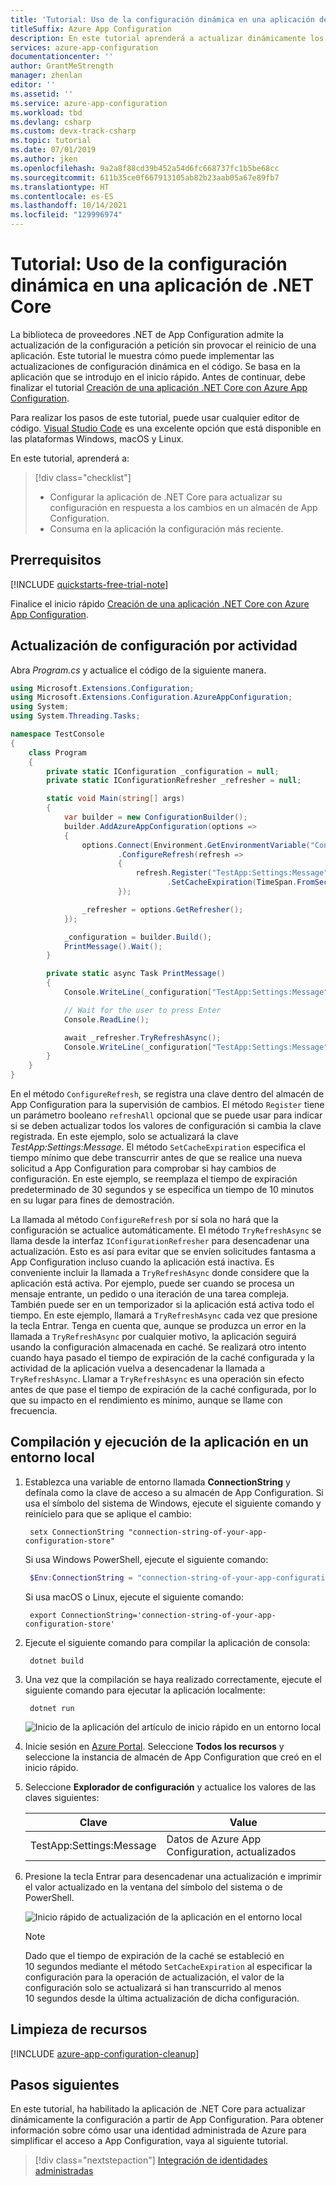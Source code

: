 ```yaml
---
title: 'Tutorial: Uso de la configuración dinámica en una aplicación de .NET Core'
titleSuffix: Azure App Configuration
description: En este tutorial aprenderá a actualizar dinámicamente los datos de configuración de aplicaciones de .NET Core
services: azure-app-configuration
documentationcenter: ''
author: GrantMeStrength
manager: zhenlan
editor: ''
ms.assetid: ''
ms.service: azure-app-configuration
ms.workload: tbd
ms.devlang: csharp
ms.custom: devx-track-csharp
ms.topic: tutorial
ms.date: 07/01/2019
ms.author: jken
ms.openlocfilehash: 9a2a8f88cd39b452a54d6fc668737fc1b5be68cc
ms.sourcegitcommit: 611b35ce0f667913105ab82b23aab05a67e89fb7
ms.translationtype: HT
ms.contentlocale: es-ES
ms.lasthandoff: 10/14/2021
ms.locfileid: "129996974"
---
```

# <a name="tutorial-use-dynamic-configuration-in-a-net-core-app"></a>Tutorial: Uso de la configuración dinámica en una aplicación de .NET Core

La biblioteca de proveedores .NET de App Configuration admite la actualización de la configuración a petición sin provocar el reinicio de una aplicación. Este tutorial le muestra cómo puede implementar las actualizaciones de configuración dinámica en el código. Se basa en la aplicación que se introdujo en el inicio rápido. Antes de continuar, debe finalizar el tutorial [Creación de una aplicación .NET Core con Azure App Configuration](./quickstart-dotnet-core-app.md).

Para realizar los pasos de este tutorial, puede usar cualquier editor de código. [Visual Studio Code](https://code.visualstudio.com/) es una excelente opción que está disponible en las plataformas Windows, macOS y Linux.

En este tutorial, aprenderá a:

> [!div class="checklist"]
> * Configurar la aplicación de .NET Core para actualizar su configuración en respuesta a los cambios en un almacén de App Configuration.
> * Consuma en la aplicación la configuración más reciente.

## <a name="prerequisites"></a>Prerrequisitos

[!INCLUDE [quickstarts-free-trial-note](../../includes/quickstarts-free-trial-note.md)]

Finalice el inicio rápido [Creación de una aplicación .NET Core con Azure App Configuration](./quickstart-dotnet-core-app.md).

## <a name="activity-driven-configuration-refresh"></a>Actualización de configuración por actividad

Abra *Program.cs* y actualice el código de la siguiente manera.

```csharp
using Microsoft.Extensions.Configuration;
using Microsoft.Extensions.Configuration.AzureAppConfiguration;
using System;
using System.Threading.Tasks;

namespace TestConsole
{
    class Program
    {
        private static IConfiguration _configuration = null;
        private static IConfigurationRefresher _refresher = null;

        static void Main(string[] args)
        {
            var builder = new ConfigurationBuilder();
            builder.AddAzureAppConfiguration(options =>
            {
                options.Connect(Environment.GetEnvironmentVariable("ConnectionString"))
                        .ConfigureRefresh(refresh =>
                        {
                            refresh.Register("TestApp:Settings:Message")
                                   .SetCacheExpiration(TimeSpan.FromSeconds(10));
                        });

                _refresher = options.GetRefresher();
            });

            _configuration = builder.Build();
            PrintMessage().Wait();
        }

        private static async Task PrintMessage()
        {
            Console.WriteLine(_configuration["TestApp:Settings:Message"] ?? "Hello world!");

            // Wait for the user to press Enter
            Console.ReadLine();

            await _refresher.TryRefreshAsync();
            Console.WriteLine(_configuration["TestApp:Settings:Message"] ?? "Hello world!");
        }
    }
}
```

En el método `ConfigureRefresh`, se registra una clave dentro del almacén de App Configuration para la supervisión de cambios. El método `Register` tiene un parámetro booleano `refreshAll` opcional que se puede usar para indicar si se deben actualizar todos los valores de configuración si cambia la clave registrada. En este ejemplo, solo se actualizará la clave *TestApp:Settings:Message*. El método `SetCacheExpiration` especifica el tiempo mínimo que debe transcurrir antes de que se realice una nueva solicitud a App Configuration para comprobar si hay cambios de configuración. En este ejemplo, se reemplaza el tiempo de expiración predeterminado de 30 segundos y se especifica un tiempo de 10 minutos en su lugar para fines de demostración.

La llamada al método `ConfigureRefresh` por sí sola no hará que la configuración se actualice automáticamente. El método `TryRefreshAsync` se llama desde la interfaz `IConfigurationRefresher` para desencadenar una actualización. Esto es así para evitar que se envíen solicitudes fantasma a App Configuration incluso cuando la aplicación está inactiva. Es conveniente incluir la llamada a `TryRefreshAsync` donde considere que la aplicación está activa. Por ejemplo, puede ser cuando se procesa un mensaje entrante, un pedido o una iteración de una tarea compleja. También puede ser en un temporizador si la aplicación está activa todo el tiempo. En este ejemplo, llamará a `TryRefreshAsync` cada vez que presione la tecla Entrar. Tenga en cuenta que, aunque se produzca un error en la llamada a `TryRefreshAsync` por cualquier motivo, la aplicación seguirá usando la configuración almacenada en caché. Se realizará otro intento cuando haya pasado el tiempo de expiración de la caché configurada y la actividad de la aplicación vuelva a desencadenar la llamada a `TryRefreshAsync`. Llamar a `TryRefreshAsync` es una operación sin efecto antes de que pase el tiempo de expiración de la caché configurada, por lo que su impacto en el rendimiento es mínimo, aunque se llame con frecuencia.

## <a name="build-and-run-the-app-locally"></a>Compilación y ejecución de la aplicación en un entorno local

1. Establezca una variable de entorno llamada **ConnectionString** y defínala como la clave de acceso a su almacén de App Configuration. Si usa el símbolo del sistema de Windows, ejecute el siguiente comando y reinícielo para que se aplique el cambio:

    ```console
     setx ConnectionString "connection-string-of-your-app-configuration-store"
    ```

    Si usa Windows PowerShell, ejecute el siguiente comando:

    ```powershell
     $Env:ConnectionString = "connection-string-of-your-app-configuration-store"
    ```

    Si usa macOS o Linux, ejecute el siguiente comando:

    ```console
     export ConnectionString='connection-string-of-your-app-configuration-store'
    ```

1. Ejecute el siguiente comando para compilar la aplicación de consola:

    ```console
     dotnet build
    ```

1. Una vez que la compilación se haya realizado correctamente, ejecute el siguiente comando para ejecutar la aplicación localmente:

    ```console
     dotnet run
    ```

    ![Inicio de la aplicación del artículo de inicio rápido en un entorno local](./media/quickstarts/dotnet-core-app-run.png)

1. Inicie sesión en [Azure Portal](https://portal.azure.com). Seleccione **Todos los recursos** y seleccione la instancia de almacén de App Configuration que creó en el inicio rápido.

1. Seleccione **Explorador de configuración** y actualice los valores de las claves siguientes:

    | Clave | Value |
    |---|---|
    | TestApp:Settings:Message | Datos de Azure App Configuration, actualizados |

1. Presione la tecla Entrar para desencadenar una actualización e imprimir el valor actualizado en la ventana del símbolo del sistema o de PowerShell.

    ![Inicio rápido de actualización de la aplicación en el entorno local](./media/quickstarts/dotnet-core-app-run-refresh.png)
    
    > [!NOTE]
    > Dado que el tiempo de expiración de la caché se estableció en 10 segundos mediante el método `SetCacheExpiration` al especificar la configuración para la operación de actualización, el valor de la configuración solo se actualizará si han transcurrido al menos 10 segundos desde la última actualización de dicha configuración.

## <a name="clean-up-resources"></a>Limpieza de recursos

[!INCLUDE [azure-app-configuration-cleanup](../../includes/azure-app-configuration-cleanup.md)]

## <a name="next-steps"></a>Pasos siguientes

En este tutorial, ha habilitado la aplicación de .NET Core para actualizar dinámicamente la configuración a partir de App Configuration. Para obtener información sobre cómo usar una identidad administrada de Azure para simplificar el acceso a App Configuration, vaya al siguiente tutorial.

> [!div class="nextstepaction"]
> [Integración de identidades administradas](./howto-integrate-azure-managed-service-identity.md)
